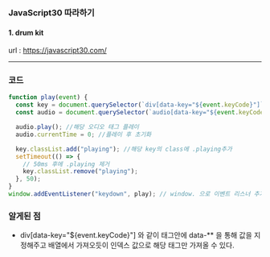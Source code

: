 ### JavaScript30 따라하기

#### 1. drum kit

url : https://javascript30.com/

---

### 코드

```javascript
function play(event) {
  const key = document.querySelector(`div[data-key="${event.keyCode}"]`);
  const audio = document.querySelector(`audio[data-key="${event.keyCode}"]`);

  audio.play(); //해당 오디오 태그 플레이
  audio.currentTime = 0; //플레이 후 초기화

  key.classList.add("playing"); //해당 key의 class에 .playing추가
  setTimeout(() => {
    // 50ms 후에 .playing 제거
    key.classList.remove("playing");
  }, 50);
}
window.addEventListener("keydown", play); // window. 으로 이벤트 리스너 추가가능
```

### 알게된 점

- div[data-key="${event.keyCode}"] 와 같이 태그안에 data-\*\* 을 통해 값을 지정해주고 배열에서 가져오듯이 인덱스 값으로 해당 태그만 가져올 수 있다.
